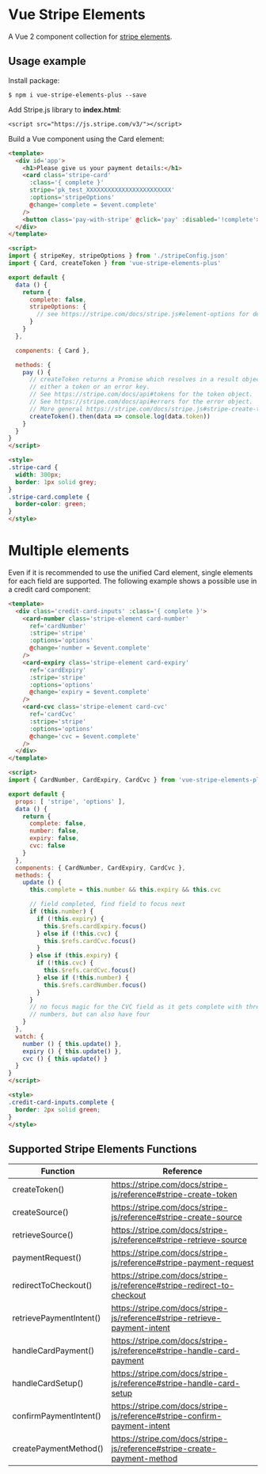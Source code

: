 # Vue Stripe Elements

A Vue 2 component collection for [stripe elements](https://stripe.com/docs/elements).

## Usage example

Install package:

```
$ npm i vue-stripe-elements-plus --save
```

Add Stripe.js library to **index.html**:

```
<script src="https://js.stripe.com/v3/"></script>
```

Build a Vue component using the Card element:

```html
<template>
  <div id='app'>
    <h1>Please give us your payment details:</h1>
    <card class='stripe-card'
      :class='{ complete }'
      stripe='pk_test_XXXXXXXXXXXXXXXXXXXXXXXX'
      :options='stripeOptions'
      @change='complete = $event.complete'
    />
    <button class='pay-with-stripe' @click='pay' :disabled='!complete'>Pay with credit card</button>
  </div>
</template>

<script>
import { stripeKey, stripeOptions } from './stripeConfig.json'
import { Card, createToken } from 'vue-stripe-elements-plus'

export default {
  data () {
    return {
      complete: false,
      stripeOptions: {
        // see https://stripe.com/docs/stripe.js#element-options for details
      }
    }
  },

  components: { Card },

  methods: {
    pay () {
      // createToken returns a Promise which resolves in a result object with
      // either a token or an error key.
      // See https://stripe.com/docs/api#tokens for the token object.
      // See https://stripe.com/docs/api#errors for the error object.
      // More general https://stripe.com/docs/stripe.js#stripe-create-token.
      createToken().then(data => console.log(data.token))
    }
  }
}
</script>

<style>
.stripe-card {
  width: 300px;
  border: 1px solid grey;
}
.stripe-card.complete {
  border-color: green;
}
</style>
```


Multiple elements
=================

Even if it is recommended to use the unified Card element, single elements for each field are supported. The following example shows a possible use in a credit card component:

```html
<template>
  <div class='credit-card-inputs' :class='{ complete }'>
    <card-number class='stripe-element card-number'
      ref='cardNumber'
      :stripe='stripe'
      :options='options'
      @change='number = $event.complete'
    />
    <card-expiry class='stripe-element card-expiry'
      ref='cardExpiry'
      :stripe='stripe'
      :options='options'
      @change='expiry = $event.complete'
    />
    <card-cvc class='stripe-element card-cvc'
      ref='cardCvc'
      :stripe='stripe'
      :options='options'
      @change='cvc = $event.complete'
    />
  </div>
</template>

<script>
import { CardNumber, CardExpiry, CardCvc } from 'vue-stripe-elements-plus'

export default {
  props: [ 'stripe', 'options' ],
  data () {
    return {
      complete: false,
      number: false,
      expiry: false,
      cvc: false
    }
  },
  components: { CardNumber, CardExpiry, CardCvc },
  methods: {
    update () {
      this.complete = this.number && this.expiry && this.cvc

      // field completed, find field to focus next
      if (this.number) {
        if (!this.expiry) {
          this.$refs.cardExpiry.focus()
        } else if (!this.cvc) {
          this.$refs.cardCvc.focus()
        }
      } else if (this.expiry) {
        if (!this.cvc) {
          this.$refs.cardCvc.focus()
        } else if (!this.number) {
          this.$refs.cardNumber.focus()
        }
      }
      // no focus magic for the CVC field as it gets complete with three
      // numbers, but can also have four
    }
  },
  watch: {
    number () { this.update() },
    expiry () { this.update() },
    cvc () { this.update() }
  }
}
</script>

<style>
.credit-card-inputs.complete {
  border: 2px solid green;
}
</style>
```
## Supported Stripe Elements Functions

|Function|Reference|
|---|---|
| createToken() | https://stripe.com/docs/stripe-js/reference#stripe-create-token |
| createSource() | https://stripe.com/docs/stripe-js/reference#stripe-create-source |
| retrieveSource() | https://stripe.com/docs/stripe-js/reference#stripe-retrieve-source |
| paymentRequest() | https://stripe.com/docs/stripe-js/reference#stripe-payment-request |
| redirectToCheckout() | https://stripe.com/docs/stripe-js/reference#stripe-redirect-to-checkout |
| retrievePaymentIntent() | https://stripe.com/docs/stripe-js/reference#stripe-retrieve-payment-intent |
| handleCardPayment() | https://stripe.com/docs/stripe-js/reference#stripe-handle-card-payment |
| handleCardSetup() | https://stripe.com/docs/stripe-js/reference#stripe-handle-card-setup |
| confirmPaymentIntent() | https://stripe.com/docs/stripe-js/reference#stripe-confirm-payment-intent |
| createPaymentMethod() | https://stripe.com/docs/stripe-js/reference#stripe-create-payment-method |
